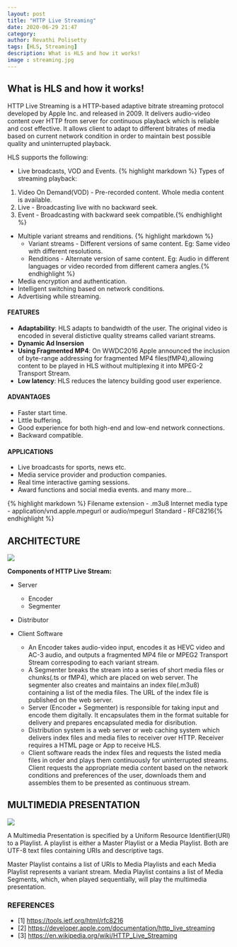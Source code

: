 ```yaml
---
layout: post
title: "HTTP Live Streaming"
date: 2020-06-29 21:47
category: 
author: Revathi Polisetty
tags: [HLS, Streaming]
description: What is HLS and how it works!
image : streaming.jpg
---
```


## What is HLS and how it works!

HTTP Live Streaming is a HTTP-based adaptive bitrate streaming protocol developed by Apple Inc. and released in 2009. It delivers audio-video content over HTTP from server for continuous playback which is reliable and cost effective. It allows client to adapt to different bitrates of media based on current network condition in order to maintain best possible quality and uninterrupted playback.

HLS supports the following:
* Live broadcasts, VOD and Events.
  {% highlight markdown %}
Types of streaming playback:
1. Video On  Demand(VOD) - Pre-recorded content. Whole media content is available.
2. Live - Broadcasting live with no backward seek.
3. Event - Broadcasting with backward seek compatible.{% endhighlight %}

* Multiple variant streams and renditions.
  {% highlight markdown %}
  * Variant streams - Different versions of same content.
  Eg: Same video with different resolutions.
  * Renditions - Alternate version of same content.
  Eg: Audio in different languages or video recorded from different camera angles.{% endhighlight %}
* Media encryption and authentication.
* Intelligent switching based on network conditions.
* Advertising while streaming.

#### FEATURES
* **Adaptability**: HLS adapts to bandwidth of the user. The original video is encoded in several distictive quality streams called variant streams.
*  **Dynamic Ad Insersion**
*  **Using Fragmented MP4**: On WWDC2016 Apple announced the inclusion of byte-range addressing for fragmented MP4 files(fMP4),allowing content to be played in HLS without multiplexing it into MPEG-2 Transport Stream.
*  **Low latency**: HLS reduces the latency building good user experience.

#### ADVANTAGES
* Faster start time.
* Little buffering.
* Good experience for both high-end and low-end network connections.
* Backward compatible.

#### APPLICATIONS
* Live broadcasts for sports, news etc.
* Media service provider and production companies.
* Real time interactive gaming sessions.
* Award functions and social media events.
and many more...

 {% highlight markdown %}
  Filename extension - .m3u8
  Internet media type - application/vnd.apple.mpegurl or audio/mpegurl
  Standard - RFC8216{% endhighlight %}

## ARCHITECTURE

![]({{site.baseurl}}/img/hls/hls_architecture.png)

**Components of HTTP Live Stream:**
* Server
  * Encoder
  * Segmenter
* Distributor
* Client Software

  * An Encoder takes audio-video input, encodes it as HEVC video and AC-3 audio, and outputs a fragmented MP4 file or MPEG2 Transport Stream correspoding to each variant stream.
  * A Segmenter breaks the stream into a series of short media files or chunks(.ts or fMP4), which are placed on web server. The segmenter also creates and maintains an index file(.m3u8) containing a list of the media files. The URL of the index file is published on the web server.
  * Server (Encoder + Segmenter) is responsible for taking input and encode them digitally. It encapsulates them in the format suitable for delivery and prepares encapsulated media for disribution.
  * Distribution system is a web server or web caching system which delivers index files and media files to receiver over HTTP. Receiver requires a HTML page or App to receive HLS.
  * Client software reads the index files and requests the listed media files in order and plays them continuously for uninterrupted streams. Client requests the appropriate media content based on the network conditions and preferences of the user, downloads them and assembles them to be presented as continuous stream. 
  
## MULTIMEDIA PRESENTATION

![]({{site.baseurl}}/img/hls/multimedia_presentation.png)

A Multimedia Presentation is specified by a Uniform Resource Identifier(URI) to a Playlist. A playlist is either a Master Playlist or a Media Playlist. Both are UTF-8 text files containing URIs and descriptive tags.

Master Playlist contains a list of URIs to Media Playlists and each Media Playlist represents a variant stream. Media Playlist contains a list of Media Segments, which, when played sequentially, will play the multimedia presentation.

### REFERENCES
* [1] <https://tools.ietf.org/html/rfc8216>
* [2] <https://developer.apple.com/documentation/http_live_streaming>
* [3] <https://en.wikipedia.org/wiki/HTTP_Live_Streaming>